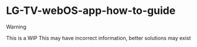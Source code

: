 # LG-TV-webOS-app-how-to-guide

> [!WARNING]  
> This is a WIP
> This may have incorrect information, better solutions may exist

